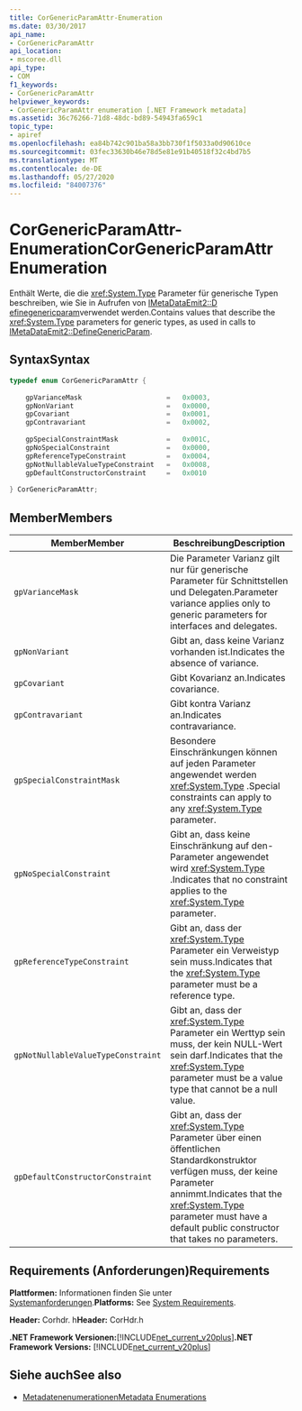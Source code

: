 ```yaml
---
title: CorGenericParamAttr-Enumeration
ms.date: 03/30/2017
api_name:
- CorGenericParamAttr
api_location:
- mscoree.dll
api_type:
- COM
f1_keywords:
- CorGenericParamAttr
helpviewer_keywords:
- CorGenericParamAttr enumeration [.NET Framework metadata]
ms.assetid: 36c76266-71d8-48dc-bd89-54943fa659c1
topic_type:
- apiref
ms.openlocfilehash: ea84b742c901ba58a3bb730f1f5033a0d90610ce
ms.sourcegitcommit: 03fec33630b46e78d5e81e91b40518f32c4bd7b5
ms.translationtype: MT
ms.contentlocale: de-DE
ms.lasthandoff: 05/27/2020
ms.locfileid: "84007376"
---
```

# <a name="corgenericparamattr-enumeration"></a><span data-ttu-id="78a57-102">CorGenericParamAttr-Enumeration</span><span class="sxs-lookup"><span data-stu-id="78a57-102">CorGenericParamAttr Enumeration</span></span>
<span data-ttu-id="78a57-103">Enthält Werte, die die <xref:System.Type> Parameter für generische Typen beschreiben, wie Sie in Aufrufen von [IMetaDataEmit2::D efinegenericparam](imetadataemit2-definegenericparam-method.md)verwendet werden.</span><span class="sxs-lookup"><span data-stu-id="78a57-103">Contains values that describe the <xref:System.Type> parameters for generic types, as used in calls to [IMetaDataEmit2::DefineGenericParam](imetadataemit2-definegenericparam-method.md).</span></span>  
  
## <a name="syntax"></a><span data-ttu-id="78a57-104">Syntax</span><span class="sxs-lookup"><span data-stu-id="78a57-104">Syntax</span></span>  
  
```cpp  
typedef enum CorGenericParamAttr {  
  
    gpVarianceMask                     =   0x0003,  
    gpNonVariant                       =   0x0000,
    gpCovariant                        =   0x0001,  
    gpContravariant                    =   0x0002,  
  
    gpSpecialConstraintMask            =   0x001C,  
    gpNoSpecialConstraint              =   0x0000,  
    gpReferenceTypeConstraint          =   0x0004,
    gpNotNullableValueTypeConstraint   =   0x0008,  
    gpDefaultConstructorConstraint     =   0x0010  
  
} CorGenericParamAttr;  
```  
  
## <a name="members"></a><span data-ttu-id="78a57-105">Member</span><span class="sxs-lookup"><span data-stu-id="78a57-105">Members</span></span>  
  
|<span data-ttu-id="78a57-106">Member</span><span class="sxs-lookup"><span data-stu-id="78a57-106">Member</span></span>|<span data-ttu-id="78a57-107">Beschreibung</span><span class="sxs-lookup"><span data-stu-id="78a57-107">Description</span></span>|  
|------------|-----------------|  
|`gpVarianceMask`|<span data-ttu-id="78a57-108">Die Parameter Varianz gilt nur für generische Parameter für Schnittstellen und Delegaten.</span><span class="sxs-lookup"><span data-stu-id="78a57-108">Parameter variance applies only to generic parameters for interfaces and delegates.</span></span>|  
|`gpNonVariant`|<span data-ttu-id="78a57-109">Gibt an, dass keine Varianz vorhanden ist.</span><span class="sxs-lookup"><span data-stu-id="78a57-109">Indicates the absence of variance.</span></span>|  
|`gpCovariant`|<span data-ttu-id="78a57-110">Gibt Kovarianz an.</span><span class="sxs-lookup"><span data-stu-id="78a57-110">Indicates covariance.</span></span>|  
|`gpContravariant`|<span data-ttu-id="78a57-111">Gibt kontra Varianz an.</span><span class="sxs-lookup"><span data-stu-id="78a57-111">Indicates contravariance.</span></span>|  
|`gpSpecialConstraintMask`|<span data-ttu-id="78a57-112">Besondere Einschränkungen können auf jeden Parameter angewendet werden <xref:System.Type> .</span><span class="sxs-lookup"><span data-stu-id="78a57-112">Special constraints can apply to any <xref:System.Type> parameter.</span></span>|  
|`gpNoSpecialConstraint`|<span data-ttu-id="78a57-113">Gibt an, dass keine Einschränkung auf den-Parameter angewendet wird <xref:System.Type> .</span><span class="sxs-lookup"><span data-stu-id="78a57-113">Indicates that no constraint applies to the <xref:System.Type> parameter.</span></span>|  
|`gpReferenceTypeConstraint`|<span data-ttu-id="78a57-114">Gibt an, dass der <xref:System.Type> Parameter ein Verweistyp sein muss.</span><span class="sxs-lookup"><span data-stu-id="78a57-114">Indicates that the <xref:System.Type> parameter must be a reference type.</span></span>|  
|`gpNotNullableValueTypeConstraint`|<span data-ttu-id="78a57-115">Gibt an, dass der <xref:System.Type> Parameter ein Werttyp sein muss, der kein NULL-Wert sein darf.</span><span class="sxs-lookup"><span data-stu-id="78a57-115">Indicates that the <xref:System.Type> parameter must be a value type that cannot be a null value.</span></span>|  
|`gpDefaultConstructorConstraint`|<span data-ttu-id="78a57-116">Gibt an, dass der <xref:System.Type> Parameter über einen öffentlichen Standardkonstruktor verfügen muss, der keine Parameter annimmt.</span><span class="sxs-lookup"><span data-stu-id="78a57-116">Indicates that the <xref:System.Type> parameter must have a default public constructor that takes no parameters.</span></span>|  
  
## <a name="requirements"></a><span data-ttu-id="78a57-117">Requirements (Anforderungen)</span><span class="sxs-lookup"><span data-stu-id="78a57-117">Requirements</span></span>  
 <span data-ttu-id="78a57-118">**Plattformen:** Informationen finden Sie unter [Systemanforderungen](../../get-started/system-requirements.md).</span><span class="sxs-lookup"><span data-stu-id="78a57-118">**Platforms:** See [System Requirements](../../get-started/system-requirements.md).</span></span>  
  
 <span data-ttu-id="78a57-119">**Header:** Corhdr. h</span><span class="sxs-lookup"><span data-stu-id="78a57-119">**Header:** CorHdr.h</span></span>  
  
 <span data-ttu-id="78a57-120">**.NET Framework Versionen:**[!INCLUDE[net_current_v20plus](../../../../includes/net-current-v20plus-md.md)]</span><span class="sxs-lookup"><span data-stu-id="78a57-120">**.NET Framework Versions:** [!INCLUDE[net_current_v20plus](../../../../includes/net-current-v20plus-md.md)]</span></span>  
  
## <a name="see-also"></a><span data-ttu-id="78a57-121">Siehe auch</span><span class="sxs-lookup"><span data-stu-id="78a57-121">See also</span></span>

- [<span data-ttu-id="78a57-122">Metadatenenumerationen</span><span class="sxs-lookup"><span data-stu-id="78a57-122">Metadata Enumerations</span></span>](metadata-enumerations.md)
